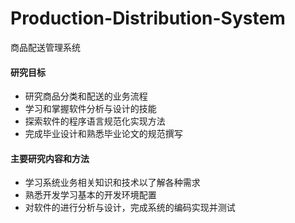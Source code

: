# Production-Distribution-System
商品配送管理系统

#### 研究目标
- 研究商品分类和配送的业务流程
- 学习和掌握软件分析与设计的技能
- 探索软件的程序语言规范化实现方法
- 完成毕业设计和熟悉毕业论文的规范撰写 

#### 主要研究内容和方法
- 学习系统业务相关知识和技术以了解各种需求
- 熟悉开发学习基本的开发环境配置
- 对软件的进行分析与设计，完成系统的编码实现并测试 



